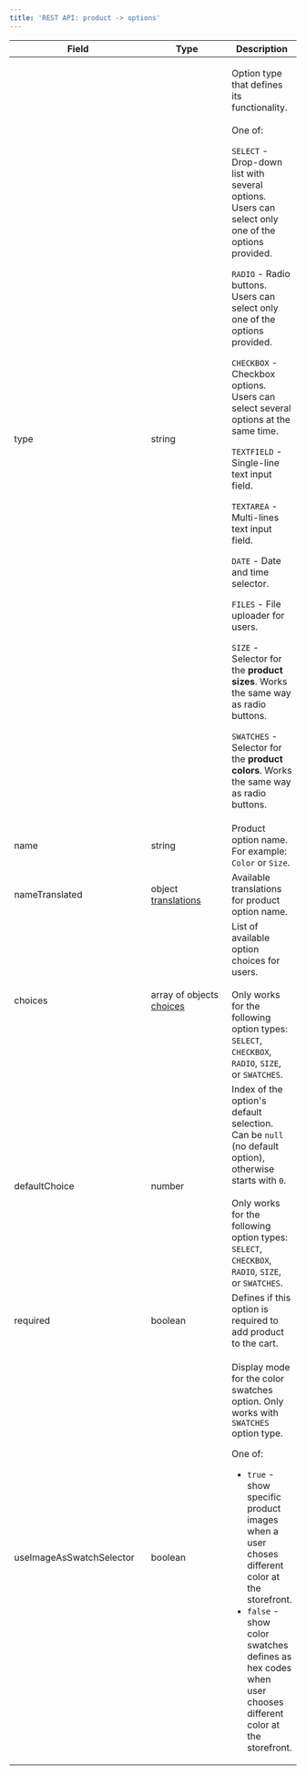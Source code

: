 ```yaml
---
title: 'REST API: product -> options'
---
```


<table><thead><tr><th width="239.4765625">Field</th><th width="168.546875">Type</th><th>Description</th></tr></thead><tbody><tr><td>type</td><td>string</td><td><p>Option type that defines its functionality.<br><br>One of:</p><p><code>SELECT</code> - Drop-down list with several options. Users can select only one of the options provided.</p><p><code>RADIO</code>  - Radio buttons. Users can select only one of the options provided.</p><p><code>CHECKBOX</code>  - Checkbox options. Users can select several options at the same time.</p><p><code>TEXTFIELD</code> - Single-line text input field.</p><p><code>TEXTAREA</code> - Multi-lines text input field.</p><p><code>DATE</code> - Date and time selector.</p><p><code>FILES</code> - File uploader for users.</p><p><code>SIZE</code> - Selector for the <strong>product sizes</strong>. Works the same way as radio buttons.</p><p><code>SWATCHES</code> - Selector for the <strong>product colors</strong>. Works the same way as radio buttons.</p></td></tr><tr><td>name</td><td>string</td><td>Product option name. For example: <code>Color</code> or <code>Size</code>.</td></tr><tr><td>nameTranslated</td><td>object <a href="broken-reference">translations</a></td><td>Available translations for product option name.</td></tr><tr><td>choices</td><td>array of objects <a href="broken-reference">choices</a></td><td>List of available option choices for users.<br><br>Only works for the following option types: <code>SELECT</code>, <code>CHECKBOX</code>, <code>RADIO</code>, <code>SIZE</code>, or <code>SWATCHES</code>.</td></tr><tr><td>defaultChoice</td><td>number</td><td>Index of the option's default selection. Can be <code>null</code> (no default option), otherwise starts with <code>0</code>. <br><br>Only works for the following option types: <code>SELECT</code>, <code>CHECKBOX</code>, <code>RADIO</code>, <code>SIZE</code>, or <code>SWATCHES</code>.</td></tr><tr><td>required</td><td>boolean</td><td>Defines if this option is required to add product to the cart.</td></tr><tr><td>useImageAsSwatchSelector</td><td>boolean</td><td><p>Display mode for the color swatches option. Only works with <code>SWATCHES</code> option type.</p><p></p><p>One of:</p><ul><li><code>true</code> - show specific product images when a user choses different color at the storefront.</li><li><code>false</code> - show color swatches defines as hex codes when user chooses different color at the storefront.</li></ul></td></tr></tbody></table>

